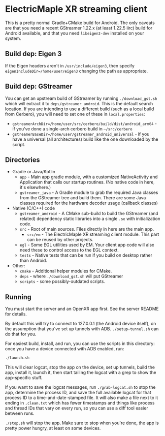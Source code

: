 # ElectricMaple XR streaming client

<!--
Copyright 2023, Collabora, Ltd.

SPDX-License-Identifier: CC-BY-4.0
-->

This is a pretty normal Gradle+CMake build for Android. The only caveats are
that you need a recent GStreamer 1.22.x (at least 1.22.5 iirc) build for Android
available, and that you need `libeigen3-dev` installed on your system.

## Build dep: Eigen 3

If the Eigen headers aren't in `/usr/include/eigen3`, then specify
`eigenIncludeDir=/home/user/eigen3` changing the path as appropriate.

## Build dep: GStreamer

You can get an upstream build of GStreamer by running `./download_gst.sh` which
will extract it to `deps/gstreamer_android`. This is the default search
location. If you are intending to use a different build (such as a local build
from Cerbero), you will need to set one of these in `local.properties`:

- `gstreamerArchDir=/home/user/src/cerbero/build/dist/android_arm64` - if you've
  done a single-arch cerbero build in `~/src/cerbero`
- `gstreamerBaseDir=/home/user/gstreamer_android_universal` - if you have a
  universal (all architectures) build like the one downloaded by the script.

## Directories

- Gradle or Java/Kotlin
  - `app` - Main app gradle module, with a customized NativeActivity and
    Application that calls our startup routines. (No native code in here, it's
    elsewhere.)
  - `gstreamer_java` - A Gradle module to grab the required Java classes from the
    GStreamer tree and build them. There are some Java classes required for the
    hardware decoder usage (callback classes)
- Native (C/C++) code
  - `gstreamer_android` - A CMake sub-build to build the GStreamer (and related)
    dependency static libraries into a single `.so` with initialization code.
  - `src` - Root of main sources. Files directly in here are the main app.
    - `src/em` - The ElectricMaple XR streaming client module. This part can be
      reused by other projects.
  - `egl` - Some EGL utilities used by EM. Your client app code will also need
    these to control access to the EGL context.
  - `tests` - Native tests that can be run if you build on desktop rather than Android.
- Other:
  - `cmake` - Additional helper modules for CMake.
  - `deps` - where `./download_gst.sh` will put GStreamer
  - `scripts` - some possibly-outdated scripts.

## Running

You must start the server and an OpenXR app first. See the server README for
details.

By default this will try to connect to 127.0.0.1 (the Android device itself), on
the assumption that you've set up tunnels with ADB. `./setup-tunnel.sh` can do
that for you.

For easiest build, install, and run, you can use the scripts in this directory:
once you have a device connected with ADB enabled, run:

```sh
./launch.sh
```

This will clear logcat, stop the app on the device, set up tunnels, build the
app, install it, launch it, then start tailing the logcat with a grep to show
the app-specific stuff.

If you want to save the logcat messages, run `./grab-logcat.sh` to stop the app,
determine the process ID, and save the full available logcat for that process ID
to a time-and-date-stamped file. It will also make a file next to it ending in
`.clean.txt` which has fewer timestamps and things like process and thread IDs
that vary on every run, so you can use a diff tool easier between runs.

`./stop.sh` will stop the app. Make sure to stop when you're done, the app is
pretty power hungry, at least on some devices.
